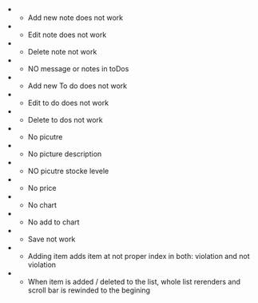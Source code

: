 * + Add new note does not work
* + Edit note does not work
* + Delete note not work
* + NO message or notes in toDos
* + Add new To do does not work
* + Edit to do does not work
* + Delete to dos not work
* + No picutre
* + No picture description
* + NO picutre stocke levele
* + No price
* - No chart
* - No add to chart
* - Save not work
* + Adding item adds item at not proper index in both: violation and not violation
* - When item is added / deleted to the list, whole list rerenders and scroll bar is rewinded to the begining